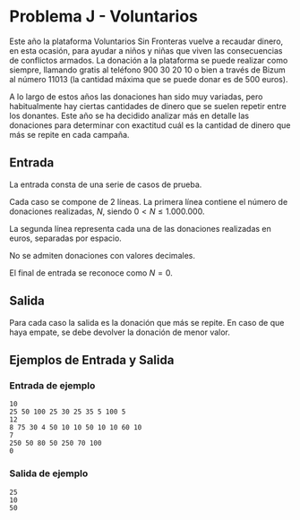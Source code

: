 # Problema J - Voluntarios

Este año la plataforma Voluntarios Sin Fronteras vuelve a recaudar dinero, en
esta ocasión, para ayudar a niños y niñas que viven las consecuencias de
conflictos armados. La donación a la plataforma se puede realizar como siempre,
llamando gratis al teléfono 900 30 20 10 o bien a través de Bizum al número
11013 (la cantidad máxima que se puede donar es de 500 euros).

A lo largo de estos años las donaciones han sido muy variadas, pero
habitualmente hay ciertas cantidades de dinero que se suelen repetir entre los
donantes. Este año se ha decidido analizar más en detalle las donaciones para
determinar con exactitud cuál es la cantidad de dinero que más se repite en
cada campaña.

## Entrada

La entrada consta de una serie de casos de prueba.

Cada caso se compone de 2 líneas. La primera línea contiene el número de
donaciones realizadas, $N$, siendo $0 < N \leq 1.000.000$.

La segunda línea representa cada una de las donaciones realizadas en euros,
separadas por espacio.

No se admiten donaciones con valores decimales.

El final de entrada se reconoce como $N = 0$.

## Salida

Para cada caso la salida es la donación que más se repite. En caso de que haya
empate, se debe devolver la donación de menor valor.

## Ejemplos de Entrada y Salida

### Entrada de ejemplo
```
10
25 50 100 25 30 25 35 5 100 5
12
8 75 30 4 50 10 10 50 10 10 60 10
7
250 50 80 50 250 70 100
0
```

### Salida de ejemplo
```
25
10
50
```
